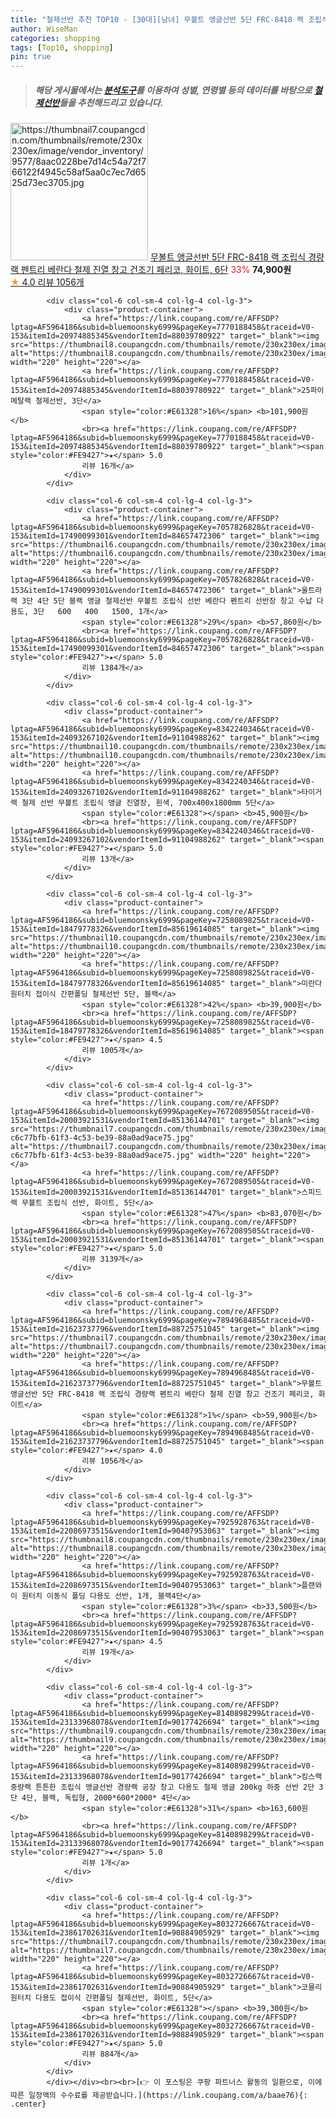 ```yaml
---
title: "철제선반 추천 TOP10 - [30대][남녀] 무볼트 앵글선반 5단 FRC-8418 랙 조립식 경량랙 펜트리 베란다 철제 진열 창고 건조기 페리코, 화이트, 6단"
author: WiseMan
categories: shopping
tags: [Top10, shopping]
pin: true
---
```


> ##### 해당 게시물에서는 [**분석도구**](https://itemscout.io/)를 이용하여 **성별**, **연령별** 등의 데이터를 바탕으로 [**철제선반**](https://link.coupang.com/a/baae76)들을 추천해드리고 있습니다.
<div class="container"><div class="row">
            <div class="col-6 col-sm-4 col-lg-4 col-lg-3">
                <div class="product-container">
                    <a href="https://link.coupang.com/re/AFFSDP?lptag=AF5964186&subid=bluemoonsky6999&pageKey=7894968485&traceid=V0-153&itemId=23759242109&vendorItemId=90783672751" target="_blank"><img src="https://thumbnail7.coupangcdn.com/thumbnails/remote/230x230ex/image/vendor_inventory/9577/8aac0228be7d14c54a72f766122f4945c58af5aa0c7ec7d6525d73ec3705.jpg" alt="https://thumbnail7.coupangcdn.com/thumbnails/remote/230x230ex/image/vendor_inventory/9577/8aac0228be7d14c54a72f766122f4945c58af5aa0c7ec7d6525d73ec3705.jpg" width="220" height="220"></a>
                    <a href="https://link.coupang.com/re/AFFSDP?lptag=AF5964186&subid=bluemoonsky6999&pageKey=7894968485&traceid=V0-153&itemId=23759242109&vendorItemId=90783672751" target="_blank">무볼트 앵글선반 5단 FRC-8418 랙 조립식 경량랙 펜트리 베란다 철제 진열 창고 건조기 페리코, 화이트, 6단</a>
                    <span style="color:#E61328">33%</span> <b>74,900원</b>
                    <br><a href="https://link.coupang.com/re/AFFSDP?lptag=AF5964186&subid=bluemoonsky6999&pageKey=7894968485&traceid=V0-153&itemId=23759242109&vendorItemId=90783672751" target="_blank"><span style="color:#FE9427">★</span> 4.0
                    리뷰 1056개</a>
                </div>
            </div>
            
            <div class="col-6 col-sm-4 col-lg-4 col-lg-3">
                <div class="product-container">
                    <a href="https://link.coupang.com/re/AFFSDP?lptag=AF5964186&subid=bluemoonsky6999&pageKey=7770188458&traceid=V0-153&itemId=20974885345&vendorItemId=88039780922" target="_blank"><img src="https://thumbnail8.coupangcdn.com/thumbnails/remote/230x230ex/image/vendor_inventory/4712/352ddb79e4a4075b44f90461b94e6e80cabb6632a1413d64453d0d39712d.jpg" alt="https://thumbnail8.coupangcdn.com/thumbnails/remote/230x230ex/image/vendor_inventory/4712/352ddb79e4a4075b44f90461b94e6e80cabb6632a1413d64453d0d39712d.jpg" width="220" height="220"></a>
                    <a href="https://link.coupang.com/re/AFFSDP?lptag=AF5964186&subid=bluemoonsky6999&pageKey=7770188458&traceid=V0-153&itemId=20974885345&vendorItemId=88039780922" target="_blank">25파이 메탈랙 철제선반, 3단</a>
                    <span style="color:#E61328">16%</span> <b>101,900원</b>
                    <br><a href="https://link.coupang.com/re/AFFSDP?lptag=AF5964186&subid=bluemoonsky6999&pageKey=7770188458&traceid=V0-153&itemId=20974885345&vendorItemId=88039780922" target="_blank"><span style="color:#FE9427">★</span> 5.0
                    리뷰 16개</a>
                </div>
            </div>
            
            <div class="col-6 col-sm-4 col-lg-4 col-lg-3">
                <div class="product-container">
                    <a href="https://link.coupang.com/re/AFFSDP?lptag=AF5964186&subid=bluemoonsky6999&pageKey=7057826828&traceid=V0-153&itemId=17490099301&vendorItemId=84657472306" target="_blank"><img src="https://thumbnail6.coupangcdn.com/thumbnails/remote/230x230ex/image/vendor_inventory/4140/b0d7d57f1e41d8385b463276f9eeab72dd213bc9fa7de21489d47b393a29.jpg" alt="https://thumbnail6.coupangcdn.com/thumbnails/remote/230x230ex/image/vendor_inventory/4140/b0d7d57f1e41d8385b463276f9eeab72dd213bc9fa7de21489d47b393a29.jpg" width="220" height="220"></a>
                    <a href="https://link.coupang.com/re/AFFSDP?lptag=AF5964186&subid=bluemoonsky6999&pageKey=7057826828&traceid=V0-153&itemId=17490099301&vendorItemId=84657472306" target="_blank">울트라랙 3단 4단 5단 블랙 앵글 철제선반 무볼트 조립식 선반 베란다 펜트리 선반장 창고 수납 다용도, 3단   600   400   1500, 1개</a>
                    <span style="color:#E61328">29%</span> <b>57,860원</b>
                    <br><a href="https://link.coupang.com/re/AFFSDP?lptag=AF5964186&subid=bluemoonsky6999&pageKey=7057826828&traceid=V0-153&itemId=17490099301&vendorItemId=84657472306" target="_blank"><span style="color:#FE9427">★</span> 5.0
                    리뷰 1384개</a>
                </div>
            </div>
            
            <div class="col-6 col-sm-4 col-lg-4 col-lg-3">
                <div class="product-container">
                    <a href="https://link.coupang.com/re/AFFSDP?lptag=AF5964186&subid=bluemoonsky6999&pageKey=8342240346&traceid=V0-153&itemId=24093267102&vendorItemId=91104988262" target="_blank"><img src="https://thumbnail10.coupangcdn.com/thumbnails/remote/230x230ex/image/vendor_inventory/e18e/95afb07e9ebc978b75308b4406a43ea520ff623d7914f00ed8db766be665.png" alt="https://thumbnail10.coupangcdn.com/thumbnails/remote/230x230ex/image/vendor_inventory/e18e/95afb07e9ebc978b75308b4406a43ea520ff623d7914f00ed8db766be665.png" width="220" height="220"></a>
                    <a href="https://link.coupang.com/re/AFFSDP?lptag=AF5964186&subid=bluemoonsky6999&pageKey=8342240346&traceid=V0-153&itemId=24093267102&vendorItemId=91104988262" target="_blank">타이거랙 철제 선반 무볼트 조립식 앵글 진열장, 흰색, 700x400x1800mm 5단</a>
                    <span style="color:#E61328"></span> <b>45,900원</b>
                    <br><a href="https://link.coupang.com/re/AFFSDP?lptag=AF5964186&subid=bluemoonsky6999&pageKey=8342240346&traceid=V0-153&itemId=24093267102&vendorItemId=91104988262" target="_blank"><span style="color:#FE9427">★</span> 5.0
                    리뷰 13개</a>
                </div>
            </div>
            
            <div class="col-6 col-sm-4 col-lg-4 col-lg-3">
                <div class="product-container">
                    <a href="https://link.coupang.com/re/AFFSDP?lptag=AF5964186&subid=bluemoonsky6999&pageKey=7258089825&traceid=V0-153&itemId=18479778326&vendorItemId=85619614085" target="_blank"><img src="https://thumbnail10.coupangcdn.com/thumbnails/remote/230x230ex/image/vendor_inventory/be5d/6378c01a6c8ce26fb6135f3050b77f1df5ba801095e458dfc67529502829.jpg" alt="https://thumbnail10.coupangcdn.com/thumbnails/remote/230x230ex/image/vendor_inventory/be5d/6378c01a6c8ce26fb6135f3050b77f1df5ba801095e458dfc67529502829.jpg" width="220" height="220"></a>
                    <a href="https://link.coupang.com/re/AFFSDP?lptag=AF5964186&subid=bluemoonsky6999&pageKey=7258089825&traceid=V0-153&itemId=18479778326&vendorItemId=85619614085" target="_blank">미란다 원터치 접이식 간편폴딩 철제선반 5단, 블랙</a>
                    <span style="color:#E61328">42%</span> <b>39,900원</b>
                    <br><a href="https://link.coupang.com/re/AFFSDP?lptag=AF5964186&subid=bluemoonsky6999&pageKey=7258089825&traceid=V0-153&itemId=18479778326&vendorItemId=85619614085" target="_blank"><span style="color:#FE9427">★</span> 4.5
                    리뷰 1005개</a>
                </div>
            </div>
            
            <div class="col-6 col-sm-4 col-lg-4 col-lg-3">
                <div class="product-container">
                    <a href="https://link.coupang.com/re/AFFSDP?lptag=AF5964186&subid=bluemoonsky6999&pageKey=7672089505&traceid=V0-153&itemId=20003921531&vendorItemId=85136144701" target="_blank"><img src="https://thumbnail7.coupangcdn.com/thumbnails/remote/230x230ex/image/retail/images/3753375330831827-c6c77bfb-61f3-4c53-be39-88a0ad9ace75.jpg" alt="https://thumbnail7.coupangcdn.com/thumbnails/remote/230x230ex/image/retail/images/3753375330831827-c6c77bfb-61f3-4c53-be39-88a0ad9ace75.jpg" width="220" height="220"></a>
                    <a href="https://link.coupang.com/re/AFFSDP?lptag=AF5964186&subid=bluemoonsky6999&pageKey=7672089505&traceid=V0-153&itemId=20003921531&vendorItemId=85136144701" target="_blank">스피드랙 무볼트 조립식 선반, 화이트, 5단</a>
                    <span style="color:#E61328">47%</span> <b>83,070원</b>
                    <br><a href="https://link.coupang.com/re/AFFSDP?lptag=AF5964186&subid=bluemoonsky6999&pageKey=7672089505&traceid=V0-153&itemId=20003921531&vendorItemId=85136144701" target="_blank"><span style="color:#FE9427">★</span> 5.0
                    리뷰 3139개</a>
                </div>
            </div>
            
            <div class="col-6 col-sm-4 col-lg-4 col-lg-3">
                <div class="product-container">
                    <a href="https://link.coupang.com/re/AFFSDP?lptag=AF5964186&subid=bluemoonsky6999&pageKey=7894968485&traceid=V0-153&itemId=21623737796&vendorItemId=88725751045" target="_blank"><img src="https://thumbnail7.coupangcdn.com/thumbnails/remote/230x230ex/image/vendor_inventory/9577/8aac0228be7d14c54a72f766122f4945c58af5aa0c7ec7d6525d73ec3705.jpg" alt="https://thumbnail7.coupangcdn.com/thumbnails/remote/230x230ex/image/vendor_inventory/9577/8aac0228be7d14c54a72f766122f4945c58af5aa0c7ec7d6525d73ec3705.jpg" width="220" height="220"></a>
                    <a href="https://link.coupang.com/re/AFFSDP?lptag=AF5964186&subid=bluemoonsky6999&pageKey=7894968485&traceid=V0-153&itemId=21623737796&vendorItemId=88725751045" target="_blank">무볼트 앵글선반 5단 FRC-8418 랙 조립식 경량랙 펜트리 베란다 철제 진열 창고 건조기 페리코, 화이트</a>
                    <span style="color:#E61328">1%</span> <b>59,900원</b>
                    <br><a href="https://link.coupang.com/re/AFFSDP?lptag=AF5964186&subid=bluemoonsky6999&pageKey=7894968485&traceid=V0-153&itemId=21623737796&vendorItemId=88725751045" target="_blank"><span style="color:#FE9427">★</span> 4.0
                    리뷰 1056개</a>
                </div>
            </div>
            
            <div class="col-6 col-sm-4 col-lg-4 col-lg-3">
                <div class="product-container">
                    <a href="https://link.coupang.com/re/AFFSDP?lptag=AF5964186&subid=bluemoonsky6999&pageKey=7925928763&traceid=V0-153&itemId=22086973515&vendorItemId=90407953063" target="_blank"><img src="https://thumbnail8.coupangcdn.com/thumbnails/remote/230x230ex/image/vendor_inventory/08ea/5345e188c93dfebd56d3227cb7a7db9c1bb8a91c4b0018e32a113c7fe03b.jpg" alt="https://thumbnail8.coupangcdn.com/thumbnails/remote/230x230ex/image/vendor_inventory/08ea/5345e188c93dfebd56d3227cb7a7db9c1bb8a91c4b0018e32a113c7fe03b.jpg" width="220" height="220"></a>
                    <a href="https://link.coupang.com/re/AFFSDP?lptag=AF5964186&subid=bluemoonsky6999&pageKey=7925928763&traceid=V0-153&itemId=22086973515&vendorItemId=90407953063" target="_blank">플랜와이 원터치 이동식 폴딩 다용도 선반, 1개, 블랙4단</a>
                    <span style="color:#E61328">3%</span> <b>33,500원</b>
                    <br><a href="https://link.coupang.com/re/AFFSDP?lptag=AF5964186&subid=bluemoonsky6999&pageKey=7925928763&traceid=V0-153&itemId=22086973515&vendorItemId=90407953063" target="_blank"><span style="color:#FE9427">★</span> 4.5
                    리뷰 19개</a>
                </div>
            </div>
            
            <div class="col-6 col-sm-4 col-lg-4 col-lg-3">
                <div class="product-container">
                    <a href="https://link.coupang.com/re/AFFSDP?lptag=AF5964186&subid=bluemoonsky6999&pageKey=8140898299&traceid=V0-153&itemId=23133968078&vendorItemId=90177426694" target="_blank"><img src="https://thumbnail9.coupangcdn.com/thumbnails/remote/230x230ex/image/vendor_inventory/689f/ac1557d963796e3d62e0e543be96c176ebbf12a495dba8f7a03ebc3c8173.jpg" alt="https://thumbnail9.coupangcdn.com/thumbnails/remote/230x230ex/image/vendor_inventory/689f/ac1557d963796e3d62e0e543be96c176ebbf12a495dba8f7a03ebc3c8173.jpg" width="220" height="220"></a>
                    <a href="https://link.coupang.com/re/AFFSDP?lptag=AF5964186&subid=bluemoonsky6999&pageKey=8140898299&traceid=V0-153&itemId=23133968078&vendorItemId=90177426694" target="_blank">킹스랙 중량랙 튼튼한 조립식 앵글선반 경량랙 공장 창고 다용도 철제 앵글 200kg 하중 선반 2단 3단 4단, 블랙, 독립형, 2000*600*2000* 4단</a>
                    <span style="color:#E61328">31%</span> <b>163,600원</b>
                    <br><a href="https://link.coupang.com/re/AFFSDP?lptag=AF5964186&subid=bluemoonsky6999&pageKey=8140898299&traceid=V0-153&itemId=23133968078&vendorItemId=90177426694" target="_blank"><span style="color:#FE9427">★</span> 5.0
                    리뷰 1개</a>
                </div>
            </div>
            
            <div class="col-6 col-sm-4 col-lg-4 col-lg-3">
                <div class="product-container">
                    <a href="https://link.coupang.com/re/AFFSDP?lptag=AF5964186&subid=bluemoonsky6999&pageKey=8032726667&traceid=V0-153&itemId=23861702631&vendorItemId=90884905929" target="_blank"><img src="https://thumbnail7.coupangcdn.com/thumbnails/remote/230x230ex/image/vendor_inventory/ca50/2aa5bcea33aa2d99bc4f1d61f4def207ccd2152051c453f9d1aa598623be.jpg" alt="https://thumbnail7.coupangcdn.com/thumbnails/remote/230x230ex/image/vendor_inventory/ca50/2aa5bcea33aa2d99bc4f1d61f4def207ccd2152051c453f9d1aa598623be.jpg" width="220" height="220"></a>
                    <a href="https://link.coupang.com/re/AFFSDP?lptag=AF5964186&subid=bluemoonsky6999&pageKey=8032726667&traceid=V0-153&itemId=23861702631&vendorItemId=90884905929" target="_blank">코믈리 원터치 다용도 접이식 간편폴딩 철제선반, 화이트, 5단</a>
                    <span style="color:#E61328"></span> <b>39,300원</b>
                    <br><a href="https://link.coupang.com/re/AFFSDP?lptag=AF5964186&subid=bluemoonsky6999&pageKey=8032726667&traceid=V0-153&itemId=23861702631&vendorItemId=90884905929" target="_blank"><span style="color:#FE9427">★</span> 5.0
                    리뷰 884개</a>
                </div>
            </div>
            </div></div><br><br>[👉 이 포스팅은 쿠팡 파트너스 활동의 일환으로, 이에 따른 일정액의 수수료를 제공받습니다.](https://link.coupang.com/a/baae76){: .center}
